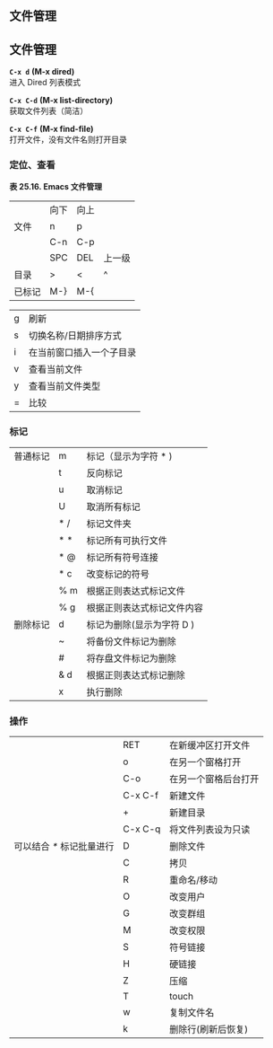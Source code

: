 ## 文件管理

## 文件管理

**`C-x d`** **(M-x dired)**  
进入 Dired 列表模式

**`C-x C-d`** **(M-x list-directory)**  
获取文件列表（简洁）

**`C-x C-f`** **(M-x find-file)**  
打开文件，没有文件名则打开目录

### 定位、查看

**表 25.16. Emacs 文件管理**

|        |      |      |        |
|--------|------|------|--------|
|        | 向下 | 向上 |        |
| 文件   | n    | p    |        |
|        | C-n  | C-p  |        |
|        | SPC  | DEL  | 上一级 |
| 目录   | \>   | \<   | ^      |
| 已标记 | M-}  | M-{  |        |

|     |                          |
|-----|--------------------------|
| g   | 刷新                     |
| s   | 切换名称/日期排序方式    |
| i   | 在当前窗口插入一个子目录 |
| v   | 查看当前文件             |
| y   | 查看当前文件类型         |
| =   | 比较                     |

### 标记

|          |       |                            |
|----------|-------|----------------------------|
| 普通标记 | m     | 标记（显示为字符 \* )      |
|          | t     | 反向标记                   |
|          | u     | 取消标记                   |
|          | U     | 取消所有标记               |
|          | \* /  | 标记文件夹                 |
|          | \* \* | 标记所有可执行文件         |
|          | \* @  | 标记所有符号连接           |
|          | \* c  | 改变标记的符号             |
|          | % m   | 根据正则表达式标记文件     |
|          | % g   | 根据正则表达式标记文件内容 |
| 删除标记 | d     | 标记为删除(显示为字符 D )  |
|          | ~     | 将备份文件标记为删除       |
|          | \#    | 将存盘文件标记为删除       |
|          | & d   | 根据正则表达式标记删除     |
|          | x     | 执行删除                   |

### 操作

|                            |         |                      |
|----------------------------|---------|----------------------|
|                            | RET     | 在新缓冲区打开文件   |
|                            | o       | 在另一个窗格打开     |
|                            | C-o     | 在另一个窗格后台打开 |
|                            | C-x C-f | 新建文件             |
|                            | \+      | 新建目录             |
|                            | C-x C-q | 将文件列表设为只读   |
| 可以结合 *\** 标记批量进行 | D       | 删除文件             |
|                            | C       | 拷贝                 |
|                            | R       | 重命名/移动          |
|                            | O       | 改变用户             |
|                            | G       | 改变群组             |
|                            | M       | 改变权限             |
|                            | S       | 符号链接             |
|                            | H       | 硬链接               |
|                            | Z       | 压缩                 |
|                            | T       | touch                |
|                            | w       | 复制文件名           |
|                            | k       | 删除行(刷新后恢复)   |
